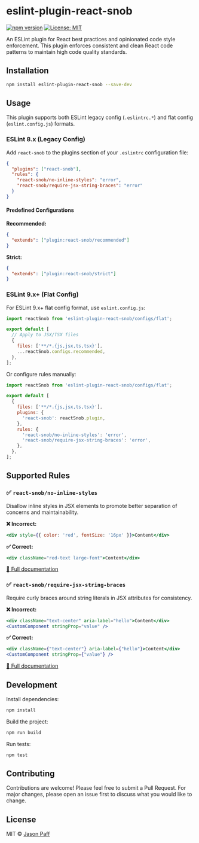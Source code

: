 # eslint-plugin-react-snob

[![npm version](https://badge.fury.io/js/eslint-plugin-react-snob.svg)](https://badge.fury.io/js/eslint-plugin-react-snob)
[![License: MIT](https://img.shields.io/badge/License-MIT-yellow.svg)](https://opensource.org/licenses/MIT)

An ESLint plugin for React best practices and opinionated code style enforcement. This plugin enforces consistent and clean React code patterns to maintain high code quality standards.

## Installation

```bash
npm install eslint-plugin-react-snob --save-dev
```

## Usage

This plugin supports both ESLint legacy config (`.eslintrc.*`) and flat config (`eslint.config.js`) formats.

### ESLint 8.x (Legacy Config)

Add `react-snob` to the plugins section of your `.eslintrc` configuration file:

```json
{
  "plugins": ["react-snob"],
  "rules": {
    "react-snob/no-inline-styles": "error",
    "react-snob/require-jsx-string-braces": "error"
  }
}
```

#### Predefined Configurations

**Recommended:**
```json
{
  "extends": ["plugin:react-snob/recommended"]
}
```

**Strict:**
```json
{
  "extends": ["plugin:react-snob/strict"]
}
```

### ESLint 9.x+ (Flat Config)

For ESLint 9.x+ flat config format, use `eslint.config.js`:

```js
import reactSnob from 'eslint-plugin-react-snob/configs/flat';

export default [
  // Apply to JSX/TSX files
  {
    files: ['**/*.{js,jsx,ts,tsx}'],
    ...reactSnob.configs.recommended,
  },
];
```

Or configure rules manually:

```js
import reactSnob from 'eslint-plugin-react-snob/configs/flat';

export default [
  {
    files: ['**/*.{js,jsx,ts,tsx}'],
    plugins: {
      'react-snob': reactSnob.plugin,
    },
    rules: {
      'react-snob/no-inline-styles': 'error',
      'react-snob/require-jsx-string-braces': 'error',
    },
  },
];
```

## Supported Rules

### ✅ `react-snob/no-inline-styles`

Disallow inline styles in JSX elements to promote better separation of concerns and maintainability.

**❌ Incorrect:**

```jsx
<div style={{ color: 'red', fontSize: '16px' }}>Content</div>
```

**✅ Correct:**

```jsx
<div className="red-text large-font">Content</div>
```

[📖 Full documentation](docs/rules/no-inline-styles.md)

### ✅ `react-snob/require-jsx-string-braces`

Require curly braces around string literals in JSX attributes for consistency.

**❌ Incorrect:**

```jsx
<div className="text-center" aria-label="hello">Content</div>
<CustomComponent stringProp="value" />
```

**✅ Correct:**

```jsx
<div className={"text-center"} aria-label={"hello"}>Content</div>
<CustomComponent stringProp={"value"} />
```

[📖 Full documentation](docs/rules/require-jsx-string-braces.md)

## Development

Install dependencies:

```bash
npm install
```

Build the project:

```bash
npm run build
```

Run tests:

```bash
npm test
```

## Contributing

Contributions are welcome! Please feel free to submit a Pull Request. For major changes, please open an issue first to discuss what you would like to change.

## License

MIT © [Jason Paff](https://github.com/jasonpaff)
